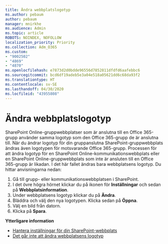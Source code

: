 ```yaml
---
title: Ändra webbplatslogotyp
ms.author: pebaum
author: pebaum
manager: mnirkhe
ms.audience: Admin
ms.topic: article
ROBOTS: NOINDEX, NOFOLLOW
localization_priority: Priority
ms.collection: Adm_O365
ms.custom:
- "9002502"
- "4869"
- "4870"
ms.openlocfilehash: e7873d2d0bdde96556d7852811dfdfd6aafebbc6
ms.sourcegitcommit: bcd6df19adeb5e3a04e518a05621dd6c68da93f2
ms.translationtype: HT
ms.contentlocale: sv-SE
ms.lasthandoff: 04/30/2020
ms.locfileid: "43955808"
---
```

# <a name="change-site-logo"></a>Ändra webbplatslogotyp

SharePoint Online-gruppwebbplatser som är anslutna till en Office 365-grupp använder samma logotyp som den Office 365-grupp de är anslutna till. När du ändrar logotyp för din gruppanslutna SharePoint-gruppwebbplats ändras även logotypen för motsvarande Office 365-grupp. Processen för att ändra logotyp för en SharePoint Online-kommunikationswebbplats eller en SharePoint Online-gruppwebbplats som inte är ansluten till en Office 365-grupp är likadan. I det här fallet ändras bara webbplatsens logotyp. Du hittar anvisningarna nedan:

1. Gå till grupp- eller kommunikationswebbplatsen i SharePoint.
2. I det övre högra hörnet klickar du på ikonen för **Inställningar** och sedan på **Webbplatsinformation**.
3. Under webbplatsens logotyp klickar du på **Ändra**.
4. Bläddra och välj den nya logotypen. Klicka sedan på **Öppna**.
5. Välj en bild från datorn.
6. Klicka på **Spara**.

**Ytterligare information**

- [Hantera inställningar för din SharePoint-webbplats](https://support.office.com/article/manage-your-sharepoint-site-settings-8376034d-d0c7-446e-9178-6ab51c58df42)
- [Det går inte att ändra webbplatsens logotyp](https://docs.microsoft.com/sharepoint/troubleshoot/sites/error-when-changing-o365-site-logo)
